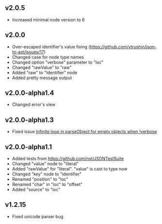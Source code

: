## v2.0.5
- Increased minimal node version to 6

## v2.0.0
- Over-escaped identifier's value fixing (https://github.com/vtrushin/json-to-ast/issues/17)
- Changed case for node type names
- Changed option "verbose" parameter to "loc"
- Changed "rawValue" to "raw"
- Added "raw" to "Identifier" node
- Added pretty message output

## v2.0.0-alpha1.4
- Changed error's view

## v2.0.0-alpha1.3
- Fixed issue [Infinite loop in parseObject for empty objects when !verbose](https://github.com/vtrushin/json-to-ast/issues/15)

## v2.0.0-alpha1.1

- Added tests from https://github.com/nst/JSONTestSuite
- Changed "value" node to "literal"
- Added "rawValue" for "literal". "value" is cast to type now
- Changed "key" node to "identifier"
- Renamed "position" to "loc"
- Renamed "char" in "loc" to "offset"
- Added "source" to "loc"

## v1.2.15

- Fixed unicode parser bug
